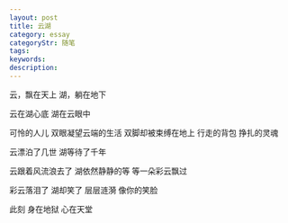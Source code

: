 ```yaml
---
layout: post
title: 云湖
category: essay
categoryStr: 随笔
tags:
keywords:
description:
---
```


云，飘在天上
湖，躺在地下
 
云在湖心底
湖在云眼中
 
可怜的人儿
双眼凝望云端的生活
双脚却被束缚在地上
行走的背包
挣扎的灵魂
 
云漂泊了几世
湖等待了千年
 
云跟着风流浪去了
湖依然静静的等
等一朵彩云飘过
 
彩云落泪了
湖却笑了
层层涟漪
像你的笑脸
  
 此刻
身在地狱
心在天堂
